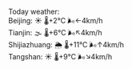 Today weather:  
Beijing: ☀️   🌡️+2°C 🌬️←4km/h  
Tianjin: 🌫  🌡️+6°C 🌬️↖4km/h  
Shijiazhuang: 🌦   🌡️+11°C 🌬️↑4km/h  
Tangshan: ☀️   🌡️+9°C 🌬️↘4km/h  

